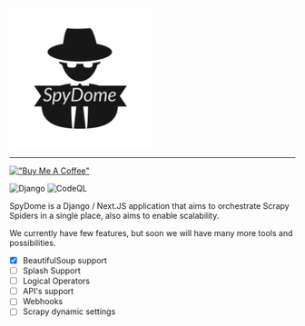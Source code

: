 <img src="docs/images/SpyDome.png?t=1672876862790" width="250" align="center" alt="SpyDome Logo"/>

---

[!["Buy Me A Coffee"](https://www.buymeacoffee.com/assets/img/custom_images/orange_img.png)](https://www.buymeacoffee.com/riquedevbr)

![Django](https://github.com/riquedev/SpyDome/actions/workflows/django.yml/badge.svg)
![CodeQL](https://github.com/riquedev/SpyDome/actions/workflows/codeql.yml/badge.svg)

SpyDome is a Django / Next.JS application that aims to orchestrate Scrapy Spiders in a single place, also aims to enable scalability.

We currently have few features, but soon we will have many more tools and possibilities.

* [X]  BeautifulSoup support
* [ ]  Splash Support
* [ ]  Logical Operators
* [ ]  API's support
* [ ]  Webhooks
* [ ]  Scrapy dynamic settings
